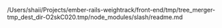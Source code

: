 /Users/shaii/Projects/ember-rails-weightrack/front-end/tmp/tree_merger-tmp_dest_dir-O2skC020.tmp/node_modules/slash/readme.md